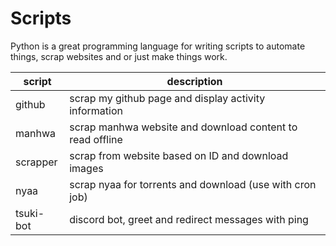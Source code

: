 # Scripts

Python is a great programming language for writing scripts to automate things,
scrap websites and or just make things work.

| script    | description                                               |
| --------- | --------------------------------------------------------- |
| github    | scrap my github page and display activity information     |
| manhwa    | scrap manhwa website and download content to read offline |
| scrapper  | scrap from website based on ID and download images        |
| nyaa      | scrap nyaa for torrents and download (use with cron job)  |
| tsuki-bot | discord bot, greet and redirect messages with ping        |
